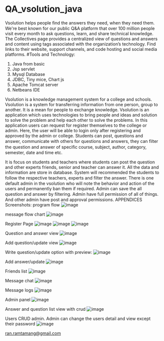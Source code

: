 # QA_vsolution_java
Vsolution helps people ﬁnd the answers they need, when they need them. We're best known for our public Q&A platform that over 100 million people visit every month to ask questions, learn, and share technical knowledge. The Collectives page provides a centralized view of questions and answers and content using tags associated with the organization’s technology. Find links to their website, support channels, and code hosting and social media platforms.
#Tools and Technology:
1. Java from basic
2. Jsp servlet
3. Mysql Database
4. JDBC, Tiny mice, Chart js
5. Apache Tomcat server
6. Netbeans IDE

Vsolution is a knowledge management system for a college and schools. Vsolution is a system for transferring information from one person, group to another. It is a mean for people to exchange knowledge. Vsolution is an application which uses technologies to bring people and ideas and solution to solve the problem and help each other to solve the problems. In this application users can request for register themselves to the college or admin. Here, the user will be able to login only after registering and approved by the admin or college. Students can post, questions and answer, communicate with others for questions and answers, they can ﬁlter the question and answer of speciﬁc course, subject, author, category, semester, date and time etc.

It is focus on students and teachers where students can post the question and other experts friends, senior and teacher can answer it. All the data and information are store in database. System will recommended the students to follow the respective teachers, experts and ﬁlter the answer.
There is one default admin in the vsolution who will note the behavior and action of the users and permanently ban them if required. Admin can save the all question and answer by ﬁltering. Admin have full permission of all of things. And other admin have post and approval permissions.
APPENDICES
Screenshots:
program flow
![image](https://user-images.githubusercontent.com/84068736/190058393-80979c9f-ec3b-422c-a0a3-a67ef32c9668.png)

message flow chart
![image](https://user-images.githubusercontent.com/84068736/190058367-5cebe34e-fabd-4630-b4de-7e6def2ce135.png)

Register Page
![image](https://user-images.githubusercontent.com/84068736/190058108-4d05f565-f3a9-4aa0-ae40-093c16b6ce76.png)
![image](https://user-images.githubusercontent.com/84068736/190058138-1dc73b94-dfc2-4acc-92bc-cf52bcb5aefa.png)
![image](https://user-images.githubusercontent.com/84068736/190058153-42459220-6669-4817-ac25-3357d6325b9a.png)

Question and answer view
![image](https://user-images.githubusercontent.com/84068736/190058164-5f35d3a3-5ed0-48b6-936a-385295563fe5.png)

Add question/update view
![image](https://user-images.githubusercontent.com/84068736/190058180-800039e3-0f1b-4007-99a5-6a8ed5505d5c.png)

Write question/update option with preview:
![image](https://user-images.githubusercontent.com/84068736/190058192-f27db880-538d-4e4f-9cdf-1219e770a9b3.png)

Add answer/update
![image](https://user-images.githubusercontent.com/84068736/190058211-d799e0d0-cb8d-42e2-811d-519882f34b1a.png)

Friends list
![image](https://user-images.githubusercontent.com/84068736/190058221-bc3b9229-4d13-403e-948e-7fe5da4c6ea5.png)

Message chat
![image](https://user-images.githubusercontent.com/84068736/190058243-75077d67-7514-4e55-9eb9-81a37540c321.png)

Message logs
![image](https://user-images.githubusercontent.com/84068736/190058251-fc5a4e2f-2040-418e-886b-e4d341dfe061.png)

Admin panel
![image](https://user-images.githubusercontent.com/84068736/190058260-7a4ef391-41d0-4d79-8116-01f09026f387.png)

Answer and question list view with crud
![image](https://user-images.githubusercontent.com/84068736/190058274-48b66f68-b867-42ec-9dcc-bc9822779e75.png)

Users CRUD admin.
Admin can change the users detail and view except their password
![image](https://user-images.githubusercontent.com/84068736/190058291-bcc1d277-b6a3-439c-9c01-d07df896bb04.png)

ran.ramtamang@gmail.com
